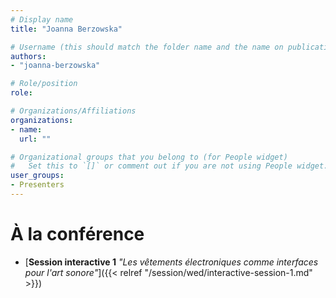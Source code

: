 ```yaml
---
# Display name
title: "Joanna Berzowska"

# Username (this should match the folder name and the name on publications)
authors:
- "joanna-berzowska"

# Role/position
role:

# Organizations/Affiliations
organizations:
- name: 
  url: ""

# Organizational groups that you belong to (for People widget)
#   Set this to `[]` or comment out if you are not using People widget.
user_groups:
- Presenters
---
```

<!-- 
# À propos

Elit exercitation eu occaecat velit ad. 
-->

# À la conférence

- [**Session interactive 1** *"Les vêtements électroniques comme interfaces pour l'art sonore"*]({{< relref "/session/wed/interactive-session-1.md" >}})